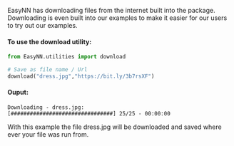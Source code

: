 EasyNN has downloading files from the internet built into the package. Downloading is even built into our examples to make it easier for our users to try out our examples.

#### To use the download utility:
```Python
from EasyNN.utilities import download

# Save as file name / Url
download("dress.jpg","https://bit.ly/3b7rsXF")
```

#### Ouput:
```
Downloading - dress.jpg:
[################################] 25/25 - 00:00:00
```

With this example the file dress.jpg will be downloaded and saved where ever your file was run from.